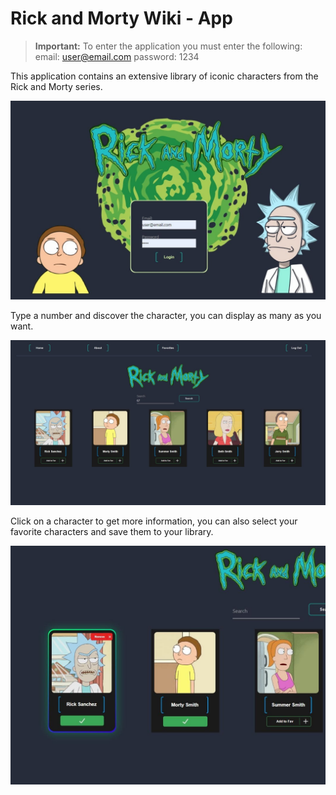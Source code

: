 # Rick and Morty Wiki - App

> **Important:** To enter the application you must enter the following:
> email: user@email.com
> password: 1234

This application contains an extensive library of iconic characters from the Rick and Morty series.

![Screenshot](./src/images/rickandmorty-menu.jpeg)

Type a number and discover the character, you can display as many as you want.

![Screenshot](./src/images/rickandmorty-principal.jpeg)

Click on a character to get more information, you can also select your favorite characters and save them to your library.

![Screenshot](./src/images/rickandmorty-favoritos.jpg)
